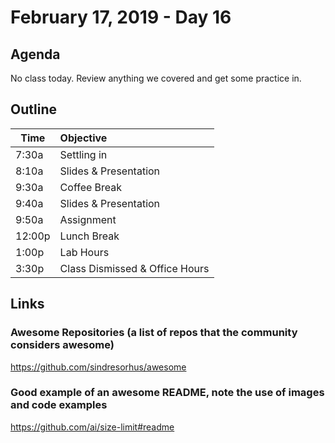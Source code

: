# February 17, 2019 - Day 16


## Agenda
No class today. Review anything we covered and get some practice in. 
## Outline

| Time   | Objective                        |
| -------|:---------------------------------|
| 7:30a  | Settling in                      |
| 8:10a  | Slides & Presentation            |
| 9:30a  | Coffee Break                     |
| 9:40a  | Slides & Presentation            |
| 9:50a  | Assignment                       |
| 12:00p | Lunch Break                      |
| 1:00p  | Lab Hours                        |
| 3:30p  | Class Dismissed & Office Hours   |


## Links

### Awesome Repositories (a list of repos that the community considers awesome) 

https://github.com/sindresorhus/awesome

### Good example of an awesome README, note the use of images and code examples

https://github.com/ai/size-limit#readme

